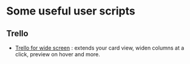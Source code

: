 # Some useful user scripts

## Trello

* [Trello for wide screen](https://github.com/locksfree/userscripts/blob/master/trello/trelloforwidescreen.user.js) : extends your card view, widen columns at a click, preview on hover and more.

